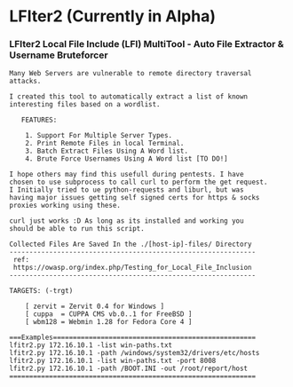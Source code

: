 # LFIter2 (Currently in Alpha)
### LFIter2 Local File Include (LFI) MultiTool - Auto File Extractor &amp; Username Bruteforcer

    Many Web Servers are vulnerable to remote directory traversal      
    attacks.                                                           
                                                                       
    I created this tool to automatically extract a list of known        
    interesting files based on a wordlist.                             
                                                                       
       FEATURES:
       
        1. Support For Multiple Server Types.
        2. Print Remote Files in local Terminal.
        3. Batch Extract Files Using A Word list.
        4. Brute Force Usernames Using A Word list [TO DO!]             
                                                                       
    I hope others may find this usefull during pentests. I have 
    chosen to use subprocess to call curl to perform the get request. 
    I Initially tried to ue python-requests and liburl, but was 
    having major issues getting self signed certs for https & socks 
    proxies working using these. 
                                                                      
    curl just works :D As long as its installed and working you 
    should be able to run this script.
                                                                       
    Collected Files Are Saved In the ./[host-ip]-files/ Directory      
    --------------------------------------------------------------            
     ref:                                                              
     https://owasp.org/index.php/Testing_for_Local_File_Inclusion      
    --------------------------------------------------------------     
                                                                       
    TARGETS: (-trgt)                                                   
                                                                       
        [ zervit = Zervit 0.4 for Windows ]
        [ cuppa  = CUPPA CMS vb.0..1 for FreeBSD ]
        [ wbm128 = Webmin 1.28 for Fedora Core 4 ]                     

    ===Examples===================================================     
    lfitr2.py 172.16.10.1 -list win-paths.txt                          
    lfitr2.py 172.16.10.1 -path /windows/system32/drivers/etc/hosts    
    lfitr2.py 172.16.10.1 -list win-paths.txt -port 8008               
    lfitr2.py 172.16.10.1 -path /BOOT.INI -out /root/report/host       
    ==============================================================                                                                          
